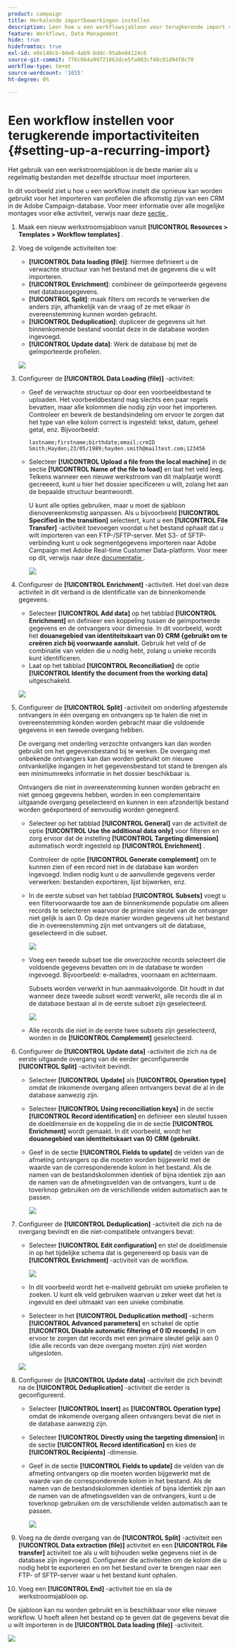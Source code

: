 ```yaml
---
product: campaign
title: Herhalende importbewerkingen instellen
description: Leer hoe u een workflowsjabloon voor terugkerende import configureert
feature: Workflows, Data Management
hide: true
hidefromtoc: true
exl-id: e6e140cb-8de0-4ab9-bddc-95abe04124c6
source-git-commit: 776c664a99721063dce5fa003cf40c81d94f8c78
workflow-type: tm+mt
source-wordcount: '1015'
ht-degree: 0%

---
```


# Een workflow instellen voor terugkerende importactiviteiten {#setting-up-a-recurring-import}



Het gebruik van een werkstroomsjabloon is de beste manier als u regelmatig bestanden met dezelfde structuur moet importeren.

In dit voorbeeld ziet u hoe u een workflow instelt die opnieuw kan worden gebruikt voor het importeren van profielen die afkomstig zijn van een CRM in de Adobe Campaign-database. Voor meer informatie over alle mogelijke montages voor elke activiteit, verwijs naar deze [ sectie ](about-activities.md).

1. Maak een nieuw werkstroomsjabloon vanuit **[!UICONTROL Resources > Templates > Workflow templates]** .
1. Voeg de volgende activiteiten toe:

   * **[!UICONTROL Data loading (file)]**: hiermee definieert u de verwachte structuur van het bestand met de gegevens die u wilt importeren.
   * **[!UICONTROL Enrichment]**: combineer de geïmporteerde gegevens met databasegegevens.
   * **[!UICONTROL Split]**: maak filters om records te verwerken die anders zijn, afhankelijk van de vraag of ze met elkaar in overeenstemming kunnen worden gebracht.
   * **[!UICONTROL Deduplication]**: dupliceer de gegevens uit het binnenkomende bestand voordat deze in de database worden ingevoegd.
   * **[!UICONTROL Update data]**: Werk de database bij met de geïmporteerde profielen.

   ![](assets/import_template_example0.png)

1. Configureer de **[!UICONTROL Data Loading (file)]** -activiteit:

   * Geef de verwachte structuur op door een voorbeeldbestand te uploaden. Het voorbeeldbestand mag slechts een paar regels bevatten, maar alle kolommen die nodig zijn voor het importeren. Controleer en bewerk de bestandsindeling om ervoor te zorgen dat het type van elke kolom correct is ingesteld: tekst, datum, geheel getal, enz. Bijvoorbeeld:

     ```
     lastname;firstname;birthdate;email;crmID
     Smith;Hayden;23/05/1989;hayden.smith@mailtest.com;123456
     ```

   * Selecteer **[!UICONTROL Upload a file from the local machine]** in de sectie **[!UICONTROL Name of the file to load]** en laat het veld leeg. Telkens wanneer een nieuwe werkstroom van dit malplaatje wordt gecreeerd, kunt u hier het dossier specificeren u wilt, zolang het aan de bepaalde structuur beantwoordt.

     U kunt alle opties gebruiken, maar u moet de sjabloon dienovereenkomstig aanpassen. Als u bijvoorbeeld **[!UICONTROL Specified in the transition]** selecteert, kunt u een **[!UICONTROL File Transfer]** -activiteit toevoegen voordat u het bestand ophaalt dat u wilt importeren van een FTP-/SFTP-server. Met S3- of SFTP-verbinding kunt u ook segmentgegevens importeren naar Adobe Campaign met Adobe Real-time Customer Data-platform. Voor meer op dit, verwijs naar deze [ documentatie ](https://experienceleague.adobe.com/docs/experience-platform/destinations/catalog/email-marketing/adobe-campaign.html?lang=nl-NL).

     ![](assets/import_template_example1.png)

1. Configureer de **[!UICONTROL Enrichment]** -activiteit. Het doel van deze activiteit in dit verband is de identificatie van de binnenkomende gegevens.

   * Selecteer **[!UICONTROL Add data]** op het tabblad **[!UICONTROL Enrichment]** en definieer een koppeling tussen de geïmporteerde gegevens en de ontvangers voor dimensie. In dit voorbeeld, wordt het **douanegebied van identiteitskaart van 0&rbrace; CRM &lbrace;gebruikt om te creëren zich bij voorwaarde aansluit.** Gebruik het veld of de combinatie van velden die u nodig hebt, zolang u unieke records kunt identificeren.
   * Laat op het tabblad **[!UICONTROL Reconciliation]** de optie **[!UICONTROL Identify the document from the working data]** uitgeschakeld.

   ![](assets/import_template_example2.png)

1. Configureer de **[!UICONTROL Split]** -activiteit om onderling afgestemde ontvangers in één overgang en ontvangers op te halen die niet in overeenstemming konden worden gebracht maar die voldoende gegevens in een tweede overgang hebben.

   De overgang met onderling verzochte ontvangers kan dan worden gebruikt om het gegevensbestand bij te werken. De overgang met onbekende ontvangers kan dan worden gebruikt om nieuwe ontvankelijke ingangen in het gegevensbestand tot stand te brengen als een minimumreeks informatie in het dossier beschikbaar is.

   Ontvangers die niet in overeenstemming kunnen worden gebracht en niet genoeg gegevens hebben, worden in een complementaire uitgaande overgang geselecteerd en kunnen in een afzonderlijk bestand worden geëxporteerd of eenvoudig worden genegeerd.

   * Selecteer op het tabblad **[!UICONTROL General]** van de activiteit de optie **[!UICONTROL Use the additional data only]** voor filteren en zorg ervoor dat de instelling **[!UICONTROL Targeting dimension]** automatisch wordt ingesteld op **[!UICONTROL Enrichment]** .

     Controleer de optie **[!UICONTROL Generate complement]** om te kunnen zien of een record niet in de database kan worden ingevoegd. Indien nodig kunt u de aanvullende gegevens verder verwerken: bestanden exporteren, lijst bijwerken, enz.

   * In de eerste subset van het tabblad **[!UICONTROL Subsets]** voegt u een filtervoorwaarde toe aan de binnenkomende populatie om alleen records te selecteren waarvoor de primaire sleutel van de ontvanger niet gelijk is aan 0. Op deze manier worden gegevens uit het bestand die in overeenstemming zijn met ontvangers uit de database, geselecteerd in die subset.

     ![](assets/import_template_example3.png)

   * Voeg een tweede subset toe die onverzochte records selecteert die voldoende gegevens bevatten om in de database te worden ingevoegd. Bijvoorbeeld: e-mailadres, voornaam en achternaam.

     Subsets worden verwerkt in hun aanmaakvolgorde. Dit houdt in dat wanneer deze tweede subset wordt verwerkt, alle records die al in de database bestaan al in de eerste subset zijn geselecteerd.

     ![](assets/import_template_example3_2.png)

   * Alle records die niet in de eerste twee subsets zijn geselecteerd, worden in de **[!UICONTROL Complement]** geselecteerd.

1. Configureer de **[!UICONTROL Update data]** -activiteit die zich na de eerste uitgaande overgang van de eerder geconfigureerde **[!UICONTROL Split]** -activiteit bevindt.

   * Selecteer **[!UICONTROL Update]** als **[!UICONTROL Operation type]** omdat de inkomende overgang alleen ontvangers bevat die al in de database aanwezig zijn.
   * Selecteer **[!UICONTROL Using reconciliation keys]** in de sectie **[!UICONTROL Record identification]** en definieer een sleutel tussen de doeldimensie en de koppeling die in de sectie **[!UICONTROL Enrichment]** wordt gemaakt. In dit voorbeeld, wordt het **douanegebied van identiteitskaart van 0&rbrace; CRM &lbrace;gebruikt.**
   * Geef in de sectie **[!UICONTROL Fields to update]** de velden van de afmeting ontvangers op die moeten worden bijgewerkt met de waarde van de corresponderende kolom in het bestand. Als de namen van de bestandskolommen identiek of bijna identiek zijn aan de namen van de afmetingsvelden van de ontvangers, kunt u de toverknop gebruiken om de verschillende velden automatisch aan te passen.

     ![](assets/import_template_example6.png)

1. Configureer de **[!UICONTROL Deduplication]** -activiteit die zich na de overgang bevindt en die niet-compatibele ontvangers bevat:

   * Selecteer **[!UICONTROL Edit configuration]** en stel de doeldimensie in op het tijdelijke schema dat is gegenereerd op basis van de **[!UICONTROL Enrichment]** -activiteit van de workflow.

     ![](assets/import_template_example4.png)

   * In dit voorbeeld wordt het e-mailveld gebruikt om unieke profielen te zoeken. U kunt elk veld gebruiken waarvan u zeker weet dat het is ingevuld en deel uitmaakt van een unieke combinatie.
   * Selecteer in het **[!UICONTROL Deduplication method]** -scherm **[!UICONTROL Advanced parameters]** en schakel de optie **[!UICONTROL Disable automatic filtering of 0 ID records]** in om ervoor te zorgen dat records met een primaire sleutel gelijk aan 0 (die alle records van deze overgang moeten zijn) niet worden uitgesloten.

   ![](assets/import_template_example7.png)

1. Configureer de **[!UICONTROL Update data]** -activiteit die zich bevindt na de **[!UICONTROL Deduplication]** -activiteit die eerder is geconfigureerd.

   * Selecteer **[!UICONTROL Insert]** as **[!UICONTROL Operation type]** omdat de inkomende overgang alleen ontvangers bevat die niet in de database aanwezig zijn.
   * Selecteer **[!UICONTROL Directly using the targeting dimension]** in de sectie **[!UICONTROL Record identification]** en kies de **[!UICONTROL Recipients]** -dimensie.
   * Geef in de sectie **[!UICONTROL Fields to update]** de velden van de afmeting ontvangers op die moeten worden bijgewerkt met de waarde van de corresponderende kolom in het bestand. Als de namen van de bestandskolommen identiek of bijna identiek zijn aan de namen van de afmetingsvelden van de ontvangers, kunt u de toverknop gebruiken om de verschillende velden automatisch aan te passen.

     ![](assets/import_template_example8.png)

1. Voeg na de derde overgang van de **[!UICONTROL Split]** -activiteit een **[!UICONTROL Data extraction (file)]** activiteit en een **[!UICONTROL File transfer]** activiteit toe als u wilt bijhouden welke gegevens niet in de database zijn ingevoegd. Configureer die activiteiten om de kolom die u nodig hebt te exporteren en om het bestand over te brengen naar een FTP- of SFTP-server waar u het bestand kunt ophalen.
1. Voeg een **[!UICONTROL End]** -activiteit toe en sla de werkstroomsjabloon op.

De sjabloon kan nu worden gebruikt en is beschikbaar voor elke nieuwe workflow. U hoeft alleen het bestand op te geven dat de gegevens bevat die u wilt importeren in de **[!UICONTROL Data loading (file)]** -activiteit.

![](assets/import_template_example9.png)
